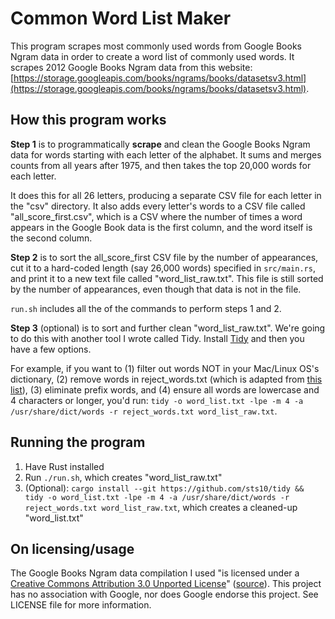 # Common Word List Maker

This program scrapes most commonly used words from Google Books Ngram data in order to create a word list of commonly used words. It scrapes 2012 Google Books Ngram data from this website: [https://storage.googleapis.com/books/ngrams/books/datasetsv3.html](https://storage.googleapis.com/books/ngrams/books/datasetsv3.html).

## How this program works

**Step 1** is to programmatically **scrape** and clean the Google Books Ngram data for words starting with each letter of the alphabet. It sums and merges counts from all years after 1975, and then takes the top 20,000 words for each letter. 

It does this for all 26 letters, producing a separate CSV file for each letter in the "csv" directory. It also adds every letter's words to a CSV file called "all_score_first.csv", which is a CSV where the number of times a word appears in the Google Book data is the first column, and the word itself is the second column.

**Step 2** is to sort the all_score_first CSV file by the number of appearances, cut it to a hard-coded length (say 26,000 words) specified in `src/main.rs`, and print it to a new text file called "word_list_raw.txt". This file is still sorted by the number of appearances, even though that data is not in the file. 

`run.sh` includes all the of the commands to perform steps 1 and 2.

**Step 3** (optional) is to sort and further clean "word_list_raw.txt". We're going to do this with another tool I wrote called Tidy. Install [Tidy](https://github.com/sts10/tidy/) and then you have a few options.

For example, if you want to (1) filter out words NOT in your Mac/Linux OS's dictionary, (2) remove words in reject_words.txt (which is adapted from [this list](https://gist.github.com/micahflee/99809514a6b8556ea4dc)), (3) eliminate prefix words, and (4) ensure all words are lowercase and 4 characters or longer, you'd run: `tidy -o word_list.txt -lpe -m 4 -a /usr/share/dict/words -r reject_words.txt word_list_raw.txt`.

## Running the program 

1. Have Rust installed
2. Run `./run.sh`, which creates "word_list_raw.txt"
3. (Optional): `cargo install --git https://github.com/sts10/tidy && tidy -o word_list.txt -lpe -m 4 -a /usr/share/dict/words -r reject_words.txt word_list_raw.txt`, which creates a cleaned-up "word_list.txt"

## On licensing/usage

The Google Books Ngram data compilation I used "is licensed under a [Creative Commons Attribution 3.0 Unported License](http://creativecommons.org/licenses/by/3.0/)" ([source](https://storage.googleapis.com/books/ngrams/books/datasetsv3.html)). This project has no association with Google, nor does Google endorse this project. See LICENSE file for more information.
